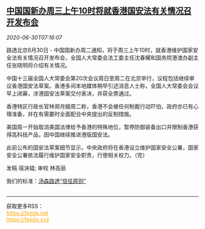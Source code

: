 <!--1593501793000-->
[中国国新办周三上午10时将就香港国安法有关情况召开发布会](https://cn.reuters.com/article/china-hk-security-law-0630-preview-idCNKBS2410SN)
------

<div><i>2020-06-30T07:16:07</i></div><div class="StandardArticleBody_body"><p>路透北京6月30日 - 中国国新办周二通知，将于周三上午10时，就香港维护国家安全法有关情况召开发布会，全国人大常委会法工委主任沈春耀和国务院港澳办副主任张晓明将介绍有关情况。 </p><p>中国十三届全国人大常委会第20次会议周日至周二在北京举行，议程包括继续审议香港国安法草案。香港多间本地媒体稍早引述消息人士称，全国人大常委会会议早上闭幕，涉港国安法草案交付表决，并获全票通过。 </p><p>香港特区行政长官林郑月娥周二称，香港不会被任何制裁行动吓怕，政府亦已有心理准备，并在有需要时全面配合中央提出的反制措施。 </p><p>美国周一开始取消美国法律给予香港的特殊地位，暂停防御装备出口并限制香港获得高科技产品，因中国继续推进港版国安法。     </p><p>此前公布的国安法草案细节显示，中央政府将在香港设立维护国家安全公署，国家安全公署依法履行维护国家安全职责，行使相关权力。（完） </p><div class="Attribution_container"><div class="Attribution_attribution"><p class="Attribution_content">发稿 宿泱韫; 审校 林高丽 </p></div></div><div class="StandardArticleBody_trustBadgeContainer"><span class="StandardArticleBody_trustBadgeTitle">我们的标准：</span><span class="trustBadgeUrl"><a href="https://www.thomsonreuters.cn/content/dam/openweb/documents/pdf/china/brochures/about-us-1.pdf">汤森路透“信任原则”</a></span></div></div><br><hr><div>获取更多RSS：<br><a href="https://feedx.net" style="color:orange" target="_blank">https://feedx.net</a> <br><a href="https://feedx.xyz" style="color:orange" target="_blank">https://feedx.xyz</a><br></div>
